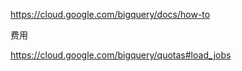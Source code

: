
https://cloud.google.com/bigquery/docs/how-to

费用

https://cloud.google.com/bigquery/quotas#load_jobs
